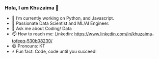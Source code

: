 ### Hola, I am Khuzaima 👋

- 🔭 I’m currently working on Python, and Javascript.
- 🌱 Passionate Data Scientist and ML/AI Engineer.
- 💬 Ask me about Coding/ Data
- 📫 How to reach me: Linkedin: https://www.linkedin.com/in/khuzaima-tofeeq-530b08230/
- 😄 Pronouns: KT
- ⚡ Fun fact: Code, code until you succeed!

